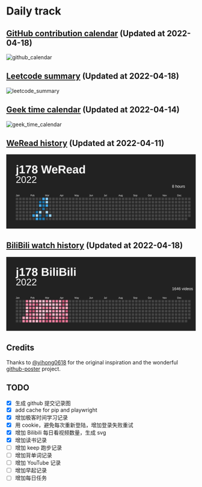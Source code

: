 # Daily track

## [GitHub contribution calendar](https://github.com/j178) (Updated at 2022-04-18)
![github_calendar](https://s2.loli.net/2022/04/18/WnqYzwfpivLDJ3l.png)

## [Leetcode summary](https://leetcode-cn.com/u/j178) (Updated at 2022-04-18)
![leetcode_summary](https://s2.loli.net/2022/04/18/EQxkiDbRL1I39uJ.png)

## [Geek time calendar](https://time.geekbang.org/) (Updated at 2022-04-14)
![geek_time_calendar](https://s2.loli.net/2022/04/14/7WE8cv5FDrQRk1t.png)

## [WeRead history](https://weread.qq.com) (Updated at 2022-04-11)
![weread_history](./data/weread_history.svg)

## [BiliBili watch history](https://bilibili.com) (Updated at 2022-04-18)
![bilibili_history](./data/bilibili_history.svg)


## Credits
Thanks to [@yihong0618](https://github.com/yihong0618) for the original inspiration and the wonderful [github-poster](https://github.com/yihong0618/GitHubPoster) project.


## TODO
- [x] 生成 github 提交记录图
- [x] add cache for pip and playwright
- [x] 增加极客时间学习记录
- [x] 用 cookie，避免每次重新登陆，增加登录失败重试
- [x] 增加 Bilibili 每日看视频数量，生成 svg
- [x] 增加读书记录
- [ ] 增加 keep 跑步记录
- [ ] 增加背单词记录
- [ ] 增加 YouTube 记录
- [ ] 增加早起记录
- [ ] 增加每日任务
